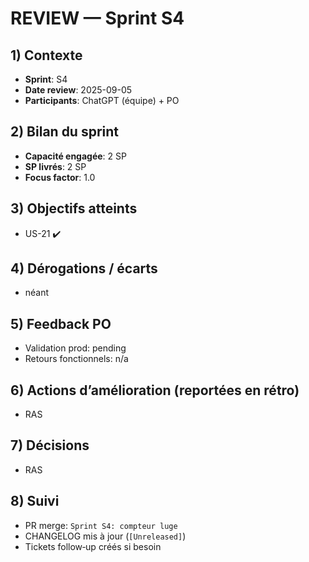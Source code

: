 # REVIEW — Sprint S4

## 1) Contexte

- **Sprint**: S4
- **Date review**: 2025-09-05
- **Participants**: ChatGPT (équipe) + PO

## 2) Bilan du sprint

- **Capacité engagée**: 2 SP
- **SP livrés**: 2 SP
- **Focus factor**: 1.0

## 3) Objectifs atteints

- US-21 ✔️

## 4) Dérogations / écarts

- néant

## 5) Feedback PO

- Validation prod: pending
- Retours fonctionnels: n/a

## 6) Actions d’amélioration (reportées en rétro)

- RAS

## 7) Décisions

- RAS

## 8) Suivi

- PR merge: `Sprint S4: compteur luge`
- CHANGELOG mis à jour (`[Unreleased]`)
- Tickets follow‑up créés si besoin
